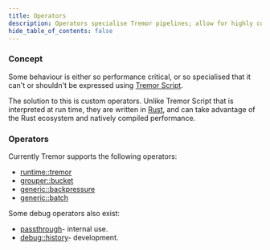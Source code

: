 ```yaml
---
title: Operators
description: Operators specialise Tremor pipelines; allow for highly custom behaviour.
hide_table_of_contents: false
---
```


### Concept

Some behaviour is either so performance critical, or so specialised that it can't or shouldn't be expressed using  [Tremor Script](https://tremor.rs/docs/next/getting-started/scripting/#h-script).

The solution to this is custom operators. Unlike Tremor Script that is interpreted at run time, they are written in [Rust](https://rust-lang.org), and can take advantage of the Rust ecosystem and natively compiled performance.

### Operators

Currently Tremor supports the following operators:

* [runtime::tremor](/docs/tremor-query/operators#script)
* [grouper::bucket](/docs/tremor-query/operators#grouperbucket)
* [generic::backpressure](/docs/tremor-query/operators#genericbackpressure)
* [generic::batch](/docs/tremor-query/operators#genericbatch)

Some debug operators also exist:

* [passthrough](/docs/tremor-query/operators#passthrough)- internal use.
* [debug::history](/docs/tremor-query/operators#debughistory)- development.
